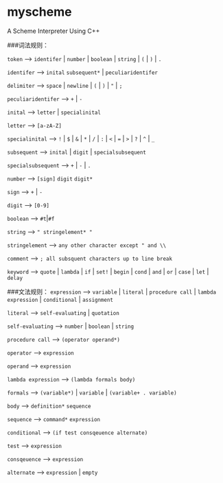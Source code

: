 # myscheme
A Scheme Interpreter Using C++

###词法规则：

`token` 		——> `identifer` | `number` | `boolean` | `string` | `(` | `)` | `.`

`identifer`		——> `inital` `subsequent*` | `peculiaridentifer`

`delimiter`		——> `space` | `newline` | `(` | `)` | `"` | `;`

`peculiaridentifer`	——> `+` | `-`

`inital` 		——> `letter` | `specialinital`

`letter` 		——> `[a-zA-Z]`

`specialinital` 	——> `!` | `$` | `&` | `*` | `/` | `:` | `<` | `=` | `>` | `?` | `^` | `_`

`subsequent`		——> `inital` | `digit` | `specialsubsequent`

`specialsubsequent`	——> `+` | `-` | `.`

`number`		——> `[sign]` `digit` `digit*`

`sign`			——> `+` | `-`

`digit` 		——> `[0-9]`

`boolean`		——> `#t`|`#f`

`string` 		——> `" stringelement* "`

`stringelement` 	——> `any other character except " and \\`

`comment` 		——> `; all subsquent characters up to line break`

`keyword`   		——> `quote` | `lambda` | `if` | `set!` | `begin` | `cond` | `and` | `or` | `case` | `let` | `delay`


###文法规则：
`expression` 		——> `variable`
	| `literal`
	| `procedure call`
	| `lambda expression`
	| `conditional`
	| `assignment`

`literal` 		——> `self-evaluating` | `quotation`

`self-evaluating`	——> `number` | `boolean` | `string`

`procedure call`	——> `(operator operand*)`

`operator`		——> `expression`

`operand`		——> `expression`

`lambda expression`     ——> `(lambda formals body)`

`formals`		——> `(variable*)` | `variable` | `(variable+ . variable)`

`body`			——> `definition*` `sequence`

`sequence`		——> `command*` `expression`

`conditional`		——> `(if test consqeuence alternate)`

`test`			——> `expression`

`consqeuence`		——> `expression`

`alternate`		——> `expression` | `empty`
